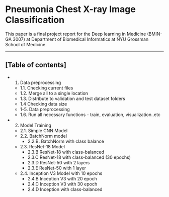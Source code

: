 # Pneumonia Chest X-ray Image Classification

This paper is a final project report for the Deep learning in Medicine (BMIN-GA 3007) at Department of Biomedical Informatics at NYU Grossman School of Medicine.

------------------------------------------------------
## [Table of contents]

- 1. Data preprocessing
    - 1.1. Checking current files
    - 1.2. Merge all to a single location
    - 1.3. Distribute to validation and test dataset folders
    - 1.4 Checking data size
    - 1-5. Data preprocessing
    - 1.6. Run all necessary functions - train, evaluation, visualization..etc
- 2. Model Training
    - 2.1. Simple CNN Model 
    - 2.2. BatchNorm model
        - 2.2.B. BatchNorm with class balance
    - 2.3. ResNet-18 Model
        - 2.3.B ResNet-18 with class-balanced
        - 2.3.C ResNet-18 with class-balanced (30 epochs)
        - 2.3.D ResNet-50 with 2 layers
        - 2.3.E ResNet-50 with 1 layer
    - 2.4. Inception V3 Model with 10 epochs
        - 2.4.B Inception V3 with 20 epoch
        - 2.4.C Inception V3 with 30 epoch
        - 2.4.D Inception with class-balanced
